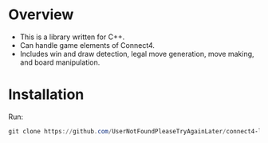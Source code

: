 # Overview
- This is a library written for C++.
- Can handle game elements of Connect4.
- Includes win and draw detection, legal move generation, move making, and board manipulation.

# Installation
Run:
```powershell
git clone https://github.com/UserNotFoundPleaseTryAgainLater/connect4-lib <your root directory containing your code>
```

